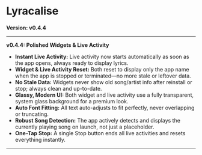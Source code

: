 # Lyracalise

**Version: v0.4.4**

---

**v0.4.4: Polished Widgets & Live Activity**
- **Instant Live Activity:** Live activity now starts automatically as soon as the app opens, always ready to display lyrics.
- **Widget & Live Activity Reset:** Both reset to display only the app name when the app is stopped or terminated—no more stale or leftover data.
- **No Stale Data:** Widgets never show old song/artist info after reinstall or stop; always clean and up-to-date.
- **Glassy, Modern UI:** Both widget and live activity use a fully transparent, system glass background for a premium look.
- **Auto Font Fitting:** All text auto-adjusts to fit perfectly, never overlapping or truncating.
- **Robust Song Detection:** The app actively detects and displays the currently playing song on launch, not just a placeholder.
- **One-Tap Stop:** A single Stop button ends all live activities and resets everything instantly.

---
